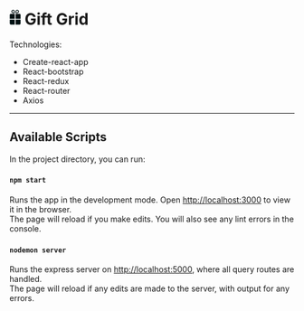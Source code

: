 
# <img src="/src/assets/giftImage.png" alt="drawing" width="20"/>  Gift Grid

Technologies:
  - Create-react-app
  - React-bootstrap
  - React-redux
  - React-router
  - Axios
  
---
## Available Scripts
In the project directory, you can run:

#### `npm start`   
Runs the app in the development mode. Open [http://localhost:3000](http://localhost:3000) to view it in the browser.  
The page will reload if you make edits. You will also see any lint errors in the console.   

#### `nodemon server`   
Runs the express server on [http://localhost:5000](http://localhost:5000), where all query routes are handled.   
The page will reload if any edits are made to the server, with output for any errors.
